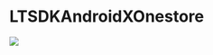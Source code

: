 # LTSDKAndroidXOnestore

[![](https://jitpack.io/v/muyishuangfeng/LTSDKAndroidXOnestore.svg)](https://jitpack.io/#muyishuangfeng/LTSDKAndroidXOnestore)
